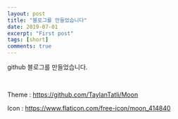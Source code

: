 ```yaml
---
layout: post
title: "블로그를 만들었습니다"
date: 2019-07-01
excerpt: "First post"
tags: [short]
comments: true
---
```

github 블로그를 만들었습니다.

<br>

Theme : <https://github.com/TaylanTatli/Moon>

Icon : <https://www.flaticon.com/free-icon/moon_414840>